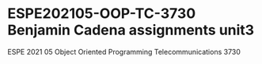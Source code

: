 # ESPE202105-OOP-TC-3730 Benjamin Cadena assignments unit3
ESPE 2021 05 Object Oriented Programming Telecommunications 3730
